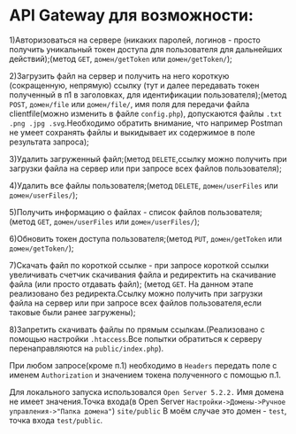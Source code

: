# API Gateway для возможности:

1)Авторизоваться на сервере (никаких паролей, логинов - просто получить уникальный токен доступа для пользователя для дальнейших действий);(метод ```GET```, ```домен/getToken``` или ```домен/getToken/```);

2)Загрузить файл на сервер и получить на него короткую (сокращенную, непрямую) ссылку (тут и далее передавать токен полученный в п1 в заголовках, для идентификации пользователя);(метод ```POST```, ```домен/file``` или ```домен/file/```, имя поля для передачи файла clientfile(можно изменить в файле ```config.php```), допускаются файлы ```.txt .png .jpg .svg```.Необходимо обратить внимание, что например Postman не умеет сохранять файлы и выкидывает их содержимое в поле результата запроса);

3)Удалить загруженный файл;(метод ```DELETE```,cсылку можно получить при загрузки файла на сервер или при запросе всех файлов пользователя);

4)Удалить все файлы пользователя;(метод ```DELETE```, ```домен/userFiles``` или ```домен/userFiles/```);

5)Получить информацию о файлах - список файлов пользователя;(метод ```GET```, ```домен/userFiles``` или ```домен/userFiles/```);

6)Обновить токен доступа пользователя;(метод ```PUT```, ```домен/getToken``` или ```домен/getToken/```);

7)Скачать файл по короткой ссылке - при запросе короткой ссылки увеличивать счетчик скачивания файла и редиректить на скачивание файла (или просто отдавать файл); (метод ```GET```. На данном этапе реализовано без редиректа.Ссылку можно получить при загрузки файла на сервер или при запросе всех файлов пользователя,если таковые были ранее загружены);

8)Запретить скачивать файлы по прямым ссылкам.(Реализовано с помощью настройки ```.htaccess```.Все попытки обратиться к серверу перенаправляются на ```public/index.php```).

При любом запросе(кроме п.1) необходимо в ```Headers``` передать поле с именем ```Authorization``` и значением токена полученного с помощью п.1.

Для локального запуска использовался ```Open Server 5.2.2.```
Имя домена не имеет значения.Точка входа(в Open Server ```Настройки->Домены->Ручное управления->"Папка домена"```) ```site/public```
В моём случае это домен - ```test```, точка входа ```test/public```.


